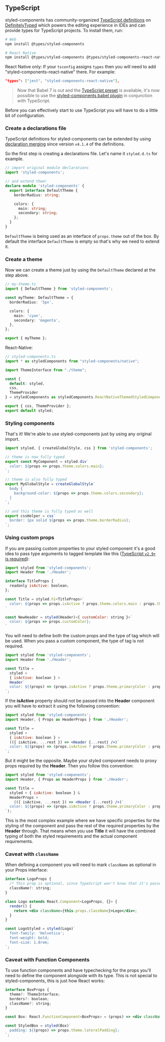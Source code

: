## TypeScript

styled-components has community-organized [TypeScript definitions](https://www.npmjs.com/package/@types/styled-components) on [DefinitelyTyped](https://github.com/DefinitelyTyped/DefinitelyTyped) which powers the editing experience in IDEs and can provide types for TypeScript projects. To install them, run:

```sh
# Web
npm install @types/styled-components

# React Native
npm install @types/styled-components @types/styled-components-react-native
```

React Native only: If your `tsconfig` assigns `types` then you will need to add "styled-components-react-native" there.  For example:

```json
"types": ["jest", "styled-components-react-native"],
```

> Now that Babel 7 is out and the [TypeScript preset](https://babeljs.io/docs/en/babel-preset-typescript) is available, it's now possible to use the [styled-components babel plugin](/docs/tooling#babel-plugin) in conjunction with TypeScript.

Before you can effectively start to use TypeScript you will have to do a little bit of configuration.

### Create a declarations file

TypeScript definitions for styled-components can be extended by using [declaration merging](https://www.typescriptlang.org/docs/handbook/declaration-merging.html) since version `v4.1.4` of the definitions.

So the first step is creating a declarations file. Let's name it `styled.d.ts` for example.

```ts
// import original module declarations
import 'styled-components';

// and extend them!
declare module 'styled-components' {
  export interface DefaultTheme {
    borderRadius: string;

    colors: {
      main: string;
      secondary: string;
    };
  }
}
```

`DefaultTheme` is being used as an interface of `props.theme` out of the box. By default the interface `DefaultTheme` is empty so that's why we need to extend it.

### Create a theme

Now we can create a theme just by using the `DefaultTheme` declared at the step above.

```ts
// my-theme.ts
import { DefaultTheme } from 'styled-components';

const myTheme: DefaultTheme = {
  borderRadius: '5px',

  colors: {
    main: 'cyan',
    secondary: 'magenta',
  },
};

export { myTheme };
```

React-Native:

```jsx
// styled-components.ts
import * as styledComponents from "styled-components/native";

import ThemeInterface from "./theme";

const {
  default: styled,
  css,
  ThemeProvider
} = styledComponents as styledComponents.ReactNativeThemedStyledComponentsModule<ThemeInterface>;

export { css, ThemeProvider };
export default styled;
```

### Styling components

That's it! We're able to use styled-components just by using any original import.

```jsx
import styled, { createGlobalStyle, css } from 'styled-components';

// theme is now fully typed
export const MyComponent = styled.div`
  color: ${props => props.theme.colors.main};
`;

// theme is also fully typed
export MyGlobalStyle = createGlobalStyle`
  body {
    background-color: ${props => props.theme.colors.secondary};
  }
`;

// and this theme is fully typed as well
export cssHelper = css`
  border: 1px solid ${props => props.theme.borderRadius};
`;
```

### Using custom props

If you are passing custom properties to your styled component it's a good idea to pass type arguments to tagged template like this ([TypeScript `v2.9+` is required](https://github.com/Microsoft/TypeScript/wiki/What%27s-new-in-TypeScript#generic-type-arguments-in-generic-tagged-templates)):

```jsx
import styled from 'styled-components';
import Header from './Header';

interface TitleProps {
  readonly isActive: boolean;
};

const Title = styled.h1<TitleProps>`
  color: ${props => props.isActive ? props.theme.colors.main : props.theme.colors.secondary};
`

const NewHeader = styled(Header)<{ customColor: string }>`
  color: ${props => props.customColor};
`
```

You will need to define both the custom props and the type of tag which will be used. When you pass a custom component,
the type of tag is not required.

```jsx
import styled from 'styled-components';
import Header from './Header';

const Title =
  styled <
  { isActive: boolean } >
  Header`
  color: ${(props) => (props.isActive ? props.theme.primaryColor : props.theme.secondaryColor)}
`;
```

If the **isActive** property should not be passed into the **Header** component you will have to extract it using the
following convention:

```jsx
import styled from 'styled-components';
import Header, { Props as HeaderProps } from './Header';

const Title =
  styled <
  { isActive: boolean } >
  (({ isActive, ...rest }) => <Header {...rest} />)`
  color: ${(props) => (props.isActive ? props.theme.primaryColor : props.theme.secondaryColor)}
`;
```

But it might be the opposite. Maybe your styled component needs to proxy props required by the **Header**. Then
you follow this convention:

```jsx
import styled from 'styled-components';
import Header, { Props as HeaderProps } from './Header';

const Title =
  styled < { isActive: boolean } &
  HeaderProps >
    (({ isActive, ...rest }) => <Header {...rest} />)`
  color: ${(props) => (props.isActive ? props.theme.primaryColor : props.theme.secondaryColor)}
`);
```

This is the most complex example where we have specific properties for the styling of the component and pass
the rest of the required properties by the **Header** through. That means when you use **Title** it will have
the combined typing of both the styled requirements and the actual component requirements.

### Caveat with `className`

When defining a component you will need to mark `className` as optional
in your Props interface:

```jsx
interface LogoProps {
  /* This prop is optional, since TypeScript won't know that it's passed by the wrapper */
  className?: string;
}

class Logo extends React.Component<LogoProps, {}> {
  render() {
    return <div className={this.props.className}>Logo</div>;
  }
}

const LogoStyled = styled(Logo)`
  font-family: 'Helvetica';
  font-weight: bold;
  font-size: 1.8rem;
`;
```

### Caveat with Function Components

To use function components and have typechecking for the props you'll need to define
the component alongside with its type. This is not special to styled-components, this is just
how React works:

```jsx
interface BoxProps {
  theme?: ThemeInterface;
  borders?: boolean;
  className?: string;
}

const Box: React.FunctionComponent<BoxProps> = (props) => <div className={props.className}>{props.children}</div>;

const StyledBox = styled(Box)`
  padding: ${(props) => props.theme.lateralPadding};
`;
```
